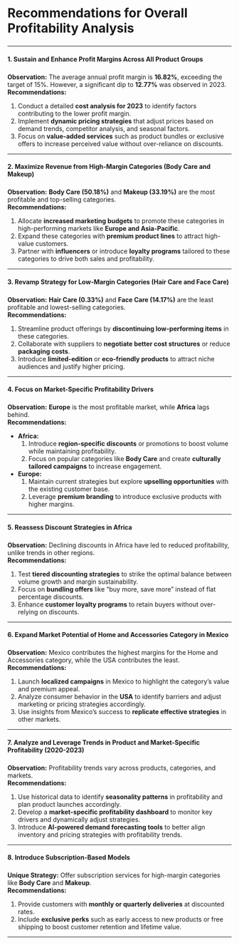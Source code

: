# Recommendations for Overall Profitability Analysis

### 

* * *

#### 1\. Sustain and Enhance Profit Margins Across All Product Groups

### 

**Observation:** The average annual profit margin is **16.82%**, exceeding the target of 15%. However, a significant dip to **12.77%** was observed in 2023.  
**Recommendations:**

1.  Conduct a detailed **cost analysis for 2023** to identify factors contributing to the lower profit margin.
2.  Implement **dynamic pricing strategies** that adjust prices based on demand trends, competitor analysis, and seasonal factors.
3.  Focus on **value-added services** such as product bundles or exclusive offers to increase perceived value without over-reliance on discounts.

* * *

#### 2\. Maximize Revenue from High-Margin Categories (Body Care and Makeup)

### 

**Observation:** **Body Care (50.18%)** and **Makeup (33.19%)** are the most profitable and top-selling categories.  
**Recommendations:**

1.  Allocate **increased marketing budgets** to promote these categories in high-performing markets like **Europe and Asia-Pacific**.
2.  Expand these categories with **premium product lines** to attract high-value customers.
3.  Partner with **influencers** or introduce **loyalty programs** tailored to these categories to drive both sales and profitability.

* * *

#### 3\. Revamp Strategy for Low-Margin Categories (Hair Care and Face Care)

### 

**Observation:** **Hair Care (0.33%)** and **Face Care (14.17%)** are the least profitable and lowest-selling categories.  
**Recommendations:**

1.  Streamline product offerings by **discontinuing low-performing items** in these categories.
2.  Collaborate with suppliers to **negotiate better cost structures** or reduce **packaging costs**.
3.  Introduce **limited-edition** or **eco-friendly products** to attract niche audiences and justify higher pricing.

* * *

#### 4\. Focus on Market-Specific Profitability Drivers

### 

**Observation:** **Europe** is the most profitable market, while **Africa** lags behind.  
**Recommendations:**

*   **Africa:**
    1.  Introduce **region-specific discounts** or promotions to boost volume while maintaining profitability.
    2.  Focus on popular categories like **Body Care** and create **culturally tailored campaigns** to increase engagement.
*   **Europe:**
    1.  Maintain current strategies but explore **upselling opportunities** with the existing customer base.
    2.  Leverage **premium branding** to introduce exclusive products with higher margins.

* * *

#### 5\. Reassess Discount Strategies in Africa

### 

**Observation:** Declining discounts in Africa have led to reduced profitability, unlike trends in other regions.  
**Recommendations:**

1.  Test **tiered discounting strategies** to strike the optimal balance between volume growth and margin sustainability.
2.  Focus on **bundling offers** like “buy more, save more” instead of flat percentage discounts.
3.  Enhance **customer loyalty programs** to retain buyers without over-relying on discounts.

* * *

#### 6\. Expand Market Potential of Home and Accessories Category in Mexico

### 

**Observation:** Mexico contributes the highest margins for the Home and Accessories category, while the USA contributes the least.  
**Recommendations:**

1.  Launch **localized campaigns** in Mexico to highlight the category’s value and premium appeal.
2.  Analyze consumer behavior in the **USA** to identify barriers and adjust marketing or pricing strategies accordingly.
3.  Use insights from Mexico’s success to **replicate effective strategies** in other markets.

* * *

#### 7\. Analyze and Leverage Trends in Product and Market-Specific Profitability (2020-2023)

### 

**Observation:** Profitability trends vary across products, categories, and markets.  
**Recommendations:**

1.  Use historical data to identify **seasonality patterns** in profitability and plan product launches accordingly.
2.  Develop a **market-specific profitability dashboard** to monitor key drivers and dynamically adjust strategies.
3.  Introduce **AI-powered demand forecasting tools** to better align inventory and pricing strategies with profitability trends.

* * *

#### 8\. Introduce Subscription-Based Models

### 

**Unique Strategy:** Offer subscription services for high-margin categories like **Body Care** and **Makeup**.  
**Recommendations:**

1.  Provide customers with **monthly or quarterly deliveries** at discounted rates.
2.  Include **exclusive perks** such as early access to new products or free shipping to boost customer retention and lifetime value.

* * *

